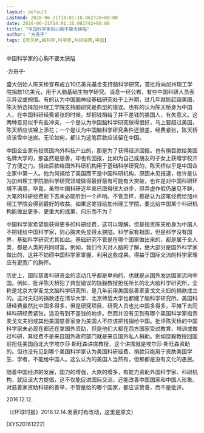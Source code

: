 ```yaml
---
layout: default
Lastmod: 2020-06-21T14:01:18.062726+00:00
date: 2020-06-21T14:01:16.081742+00:00
title: "中国科学家的心胸不要太狭隘"
author: "方舟子"
tags: [陈天桥,脑科学,科学家,科研经费,中国]
---
```


中国科学家的心胸不要太狭隘

·方舟子·

盛大创始人陈天桥宣布成立10亿美元基金支持脑科学研究，首批将向加州理工学院捐款1亿美元，用于大脑基础生物学研究。消息一经公布，有些中国科研人员表示异议或惋惜。有的认为中国脑神经基础研究处于上升期，过几年就能赶超美国，陈天桥选择加州理工学院支持脑研究是典型的错误。也有的认为陈天桥身为中国人，在中国科研经费紧张的时候，却把钱捐给了并不差钱的美国人，有失意义。这两种意见似乎有些冲突，一个是认为中国脑科学研究做得很好，马上要超过美国，陈天桥应该锦上添花；一个是认为中国脑科学研究条件还很差，经费紧张，陈天桥应该雪中送炭。无论如何，都认为这笔巨款应该留在中国。

中国企业家有投资国内外科技产业的，那是为了获得经济回报。也有捐巨款给美国名牌大学的，那虽然是慈善，却也有回报，比如为自己或朋友的子女上获赠学校开了方便之门。捐出巨款给国外科研机构用于基础科学研究的，陈天桥似乎是中国企业家中第一人。他为何捐给了美国而不是中国科研机构，原因未见报道，也许是认为加州理工学院脑科学研究领域做得最好最有可能有大突破，也许是对中国科研环境不满意，毕竟，虽然中国科研近年来已取得很大进步，但弄虚作假仍屡见不鲜，大笔的科研经费砸下去未必能听到一个声响。不管怎样，都是认为这笔经费给加州理工学院会得到最好的收益。如果这笔钱给加州理工学院，要比给中国某个科研机构能做出更多、更重大的成果，何乐而不为？

中国科学家希望能获得更多的科研经费，这可以理解，但是指责陈天桥身为中国人不把钱给中国科学家，则心胸未免显得太狭隘。科学家有祖国，但是科学没有国界，基础科学研究尤其如此。基础研究不管是在哪个国家做出来的，都是属于全人类，都是人类的共同财富。例如，我们今天对人脑的了解，绝大部分是国外科学家做出的，这并不妨碍中国科学家掌握、利用这些成果。得益于国际交流的科学家理应有更宽广的胸怀。

历史上，国际慈善科研资金的流动几乎都是单向的，也就是从国外发达国家流向中国。例如，批评陈天桥犯了典型错误的饶毅教授担任所长的北大脑科学研究所，全称是北京大学麦戈文脑科学研究所，是几年前用美国慈善家麦戈文夫妇的捐款成立的。这对夫妇的捐款还在清华大学、北京师范大学也都建了脑科学研究所。美国科研经费虽然比中国多得多，但是研究项目、研究人员也比中国多得多，平摊下去同样科研经费紧张，远没有到不差钱的地步。然而并没有见到有哪个美国科学家指责麦戈文夫妇或其他美国慈善家身为美国人不应该把钱捐给中国。批评陈天桥的中国科学家未必现在都还在拿国外资助，但是他们大都在西方国家受过教育、培训或做过科研，其经费不是来自国外政府部门就是来自国外私人捐助。例如饶毅教授回国前担任美国西北大学埃尔莎·斯旺森讲席教授，这个讲席就是埃尔莎·斯旺森资助的。但也没有见到哪个美国科学家认为美国科研经费、捐款只能用于资助美国学生、学者，不能给中国人。这么认为的美国人当然有，但那都是没有文化的愚民。

随着中国经济的发展，国力的增强，大款的增多，有能力资助外国科学家、科研机构，就应该大力提倡，这不仅能促进国际交流，还能改善中国国家和中国人形象。对慈善家资助科研的善举，不管是给的哪个国家，都应该赞善，而不是批评。

2016.12.12.

（《环球时报》2016.12.14.发表时有改动，这里是原文）

(XYS20161222)

